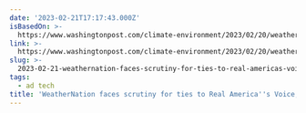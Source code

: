 ```yaml
---
date: '2023-02-21T17:17:43.000Z'
isBasedOn: >-
  https://www.washingtonpost.com/climate-environment/2023/02/20/weathernation-real-americas-voice-bannon/
link: >-
  https://www.washingtonpost.com/climate-environment/2023/02/20/weathernation-real-americas-voice-bannon/
slug: >-
  2023-02-21-weathernation-faces-scrutiny-for-ties-to-real-americas-voice-steve-bannon
tags:
  - ad tech
title: 'WeatherNation faces scrutiny for ties to Real America''s Voice, Steve Bannon'
---
```


